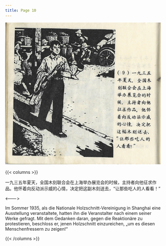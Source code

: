 ```yaml
---
title: Page 10
---
```


![luxun front](../../../images/luxun/YifuMukeDeGushi/10-page-00001.jpg)

{{< columns >}}

一九三五年夏天，全国木刻联合会在上海举办展览会的时候，主持者向他征求作品。他怀着向反动派示威的心情，决定把这副木刻送去，“让那些吃人的人看看！”

<--->

Im Sommer 1935, als die Nationale Holzschnitt-Vereinigung in Shanghai eine Ausstellung veranstaltete, hatten ihn die Veranstalter nach einem seiner Werke gefragt. Mit dem Gedanken daran, gegen die Reaktionäre zu protestieren, beschloss er, jenen Holzschnitt einzureichen, „um es diesen Menschenfressern zu zeigen!“

{{< /columns >}}